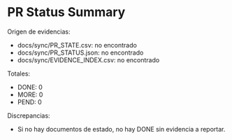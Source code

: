 # PR Status Summary

Origen de evidencias:
- docs/sync/PR_STATE.csv: no encontrado
- docs/sync/PR_STATUS.json: no encontrado
- docs/sync/EVIDENCE_INDEX.csv: no encontrado

Totales:
- DONE: 0
- MORE: 0
- PEND: 0

Discrepancias:
- Si no hay documentos de estado, no hay DONE sin evidencia a reportar.